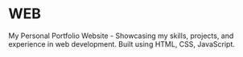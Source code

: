 # WEB
My Personal Portfolio Website - Showcasing my skills, projects, and experience in web development. Built using HTML, CSS, JavaScript.
